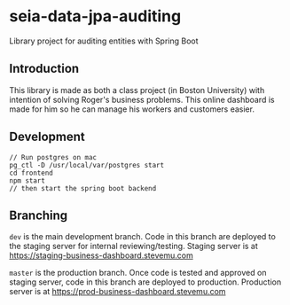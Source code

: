 # seia-data-jpa-auditing
Library project for auditing entities with Spring Boot

## Introduction

This library is made as both a class project (in Boston University) with intention of solving Roger's business problems. This online dashboard is made for him so he can manage his workers and customers easier.


## Development

```$xslt
// Run postgres on mac
pg_ctl -D /usr/local/var/postgres start
cd frontend
npm start
// then start the spring boot backend
```

## Branching

`dev` is the main development branch. Code in this branch are deployed to the staging server for internal reviewing/testing. Staging server is at https://staging-business-dashboard.stevemu.com


`master` is the production branch. Once code is tested and approved on staging server, code in this branch are deployed to production. Production server is at https://prod-business-dashboard.stevemu.com

